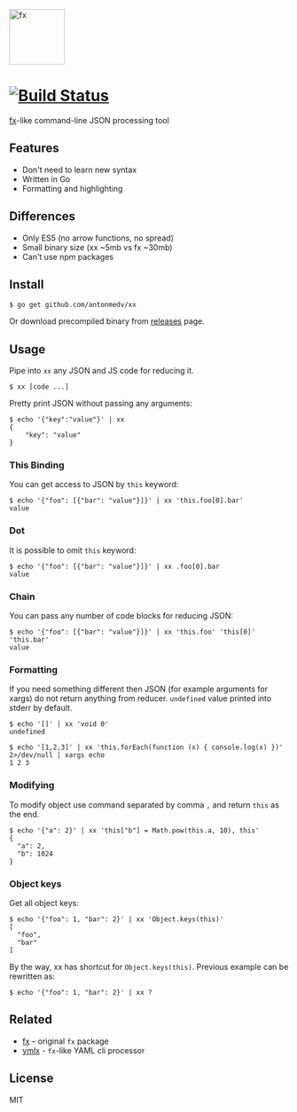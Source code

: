 <img src="https://user-images.githubusercontent.com/141232/41759457-dbfb230a-7618-11e8-9159-03aa62e57152.png" height="100" alt="fx">

# [![Build Status](https://travis-ci.org/antonmedv/xx.svg?branch=master)](https://travis-ci.org/antonmedv/xx)
 
[fx](https://github.com/antonmedv/fx)-like command-line JSON processing tool 

## Features

* Don't need to learn new syntax
* Written in Go
* Formatting and highlighting

## Differences

* Only ES5 (no arrow functions, no spread)
* Small binary size (xx ~5mb vs fx ~30mb)
* Can't use npm packages

## Install

```
$ go get github.com/antonmedv/xx
```

Or download precompiled binary from [releases](https://github.com/antonmedv/xx/releases) page.

## Usage

Pipe into `xx` any JSON and JS code for reducing it.

```
$ xx [code ...]
```

Pretty print JSON without passing any arguments:
```
$ echo '{"key":"value"}' | xx
{
    "key": "value"
}
```

### This Binding

You can get access to JSON by `this` keyword:
```
$ echo '{"foo": [{"bar": "value"}]}' | xx 'this.foo[0].bar'
value
```

### Dot

It is possible to omit `this` keyword:

```
$ echo '{"foo": [{"bar": "value"}]}' | xx .foo[0].bar
value
```

### Chain

You can pass any number of code blocks for reducing JSON:
```
$ echo '{"foo": [{"bar": "value"}]}' | xx 'this.foo' 'this[0]' 'this.bar'
value
```

### Formatting

If you need something different then JSON (for example arguments for xargs) do not return anything from reducer.
`undefined` value printed into stderr by default.
```
$ echo '[]' | xx 'void 0'
undefined
```

```
$ echo '[1,2,3]' | xx 'this.forEach(function (x) { console.log(x) })' 2>/dev/null | xargs echo
1 2 3
```

### Modifying

To modify object use command separated by comma `,` and return `this` as the end.

```
$ echo '{"a": 2}' | xx 'this["b"] = Math.pow(this.a, 10), this'
{
  "a": 2,
  "b": 1024
}
``` 

### Object keys

Get all object keys:
```
$ echo '{"foo": 1, "bar": 2}' | xx 'Object.keys(this)'
[
  "foo",
  "bar"
]
```

By the way, xx has shortcut for `Object.keys(this)`. Previous example can be rewritten as:

```
$ echo '{"foo": 1, "bar": 2}' | xx ?
``` 

## Related

* [fx](https://github.com/antonmedv/fx) – original `fx` package
* [ymlx](https://github.com/matthewadams/ymlx) - `fx`-like YAML cli processor

## License

MIT
